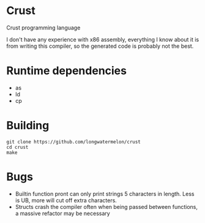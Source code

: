 # Crust
Crust programming language

I don't have any experience with x86 assembly, everything I know about it is from writing this compiler, so the generated code is probably not the best.

# Runtime dependencies
* as
* ld
* cp

# Building
```
git clone https://github.com/longwatermelon/crust
cd crust
make
```

# Bugs
* Builtin function pront can only print strings 5 characters in length. Less is UB, more will cut off extra characters.
* Structs crash the compiler often when being passed between functions, a massive refactor may be necessary

